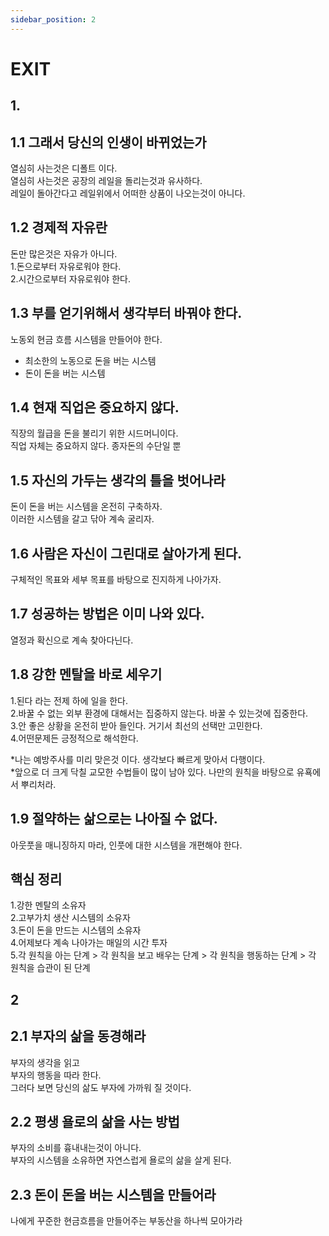 ```yaml
---
sidebar_position: 2
---
```


# EXIT

## 1.

## 1.1 그래서 당신의 인생이 바뀌었는가 

열심히 사는것은 디폴트 이다.  
열심히 사는것은 공장의 레일을 돌리는것과 유사하다.  
레일이 돌아간다고 레일위에서 어떠한 상품이 나오는것이 아니다.  


## 1.2 경제적 자유란  

돈만 많은것은 자유가 아니다.  
1.돈으로부터 자유로워야 한다.  
2.시간으로부터 자유로워야 한다.  

## 1.3 부를 얻기위해서 생각부터 바꿔야 한다.  

노동외 현금 흐름 시스템을 만들어야 한다.  
- 최소한의 노동으로 돈을 버는 시스템  
- 돈이 돈을 버는 시스템    

## 1.4 현재 직업은 중요하지 않다. 

직장의 월급을 돈을 불리기 위한 시드머니이다.  
직업 자체는 중요하지 않다. 종자돈의 수단일 뿐  

## 1.5 자신의 가두는 생각의 틀을 벗어나라  

돈이 돈을 버는 시스템을 온전히 구축하자.  
이러한 시스템을 갈고 닦아 계속 굴리자.  

## 1.6 사람은 자신이 그린대로 살아가게 된다.  

구체적인 목표와 세부 목표를 바탕으로 진지하게 나아가자.  

## 1.7 성공하는 방법은 이미 나와 있다.  

열정과 확신으로 계속 찾아다닌다.  


## 1.8 강한 멘탈을 바로 세우기  

1.된다 라는 전제 하에 일을 한다.  
2.바꿀 수 없는 외부 환경에 대해서는 집중하지 않는다. 바꿀 수 있는것에 집중한다.  
3.안 좋은 상황을 온전히 받아 들인다. 거기서 최선의 선택만 고민한다.  
4.어떤문제든 긍정적으로 해석한다.  

*나는 예방주사를 미리 맞은것 이다. 생각보다 빠르게 맞아서 다행이다.  
*앞으로 더 크게 닥칠 교모한 수법들이 많이 남아 있다. 나만의 원칙을 바탕으로 유횩에서 뿌리처라.  

## 1.9 절약하는 삶으로는 나아질 수 없다.  

아웃풋을 매니징하지 마라, 인풋에 대한 시스템을 개편해야 한다.   

## 핵심 정리  

1.강한 멘탈의 소유자  
2.고부가치 생산 시스템의 소유자  
3.돈이 돈을 만드는 시스템의 소유자  
4.어제보다 계속 나아가는 매일의 시간 투자  
5.각 원칙을 아는 단계 > 각 원칙을 보고 배우는 단계 > 각 원칙을 행동하는 단계 > 각 원칙을 습관이 된 단계  

## 2

## 2.1 부자의 삶을 동경해라  

부자의 생각을 읽고  
부자의 행동을 따라 한다.  
그러다 보면 당신의 삶도 부자에 가까워 질 것이다.  

## 2.2 평생 욜로의 삶을 사는 방법  

부자의 소비를 흉내내는것이 아니다.  
부자의 시스템을 소유하면 자연스럽게 욜로의 삶을 살게 된다.  


## 2.3 돈이 돈을 버는 시스템을 만들어라  

나에게 꾸준한 현금흐름을 만들어주는 부동산을 하나씩 모아가라   